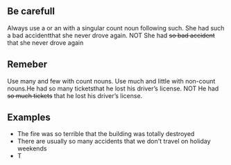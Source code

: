 ## Be carefull
Always use a or an with a singular count noun following such. She had such a bad accidentthat she never drove again. NOT She had ~~so bad accident~~ that she never drove again
## Remeber
Use many and few with count nouns. Use much and little with non-count nouns.He had so many ticketsthat he lost his driver’s license. NOT He had ~~so much tickets~~ that he lost his driver’s license.

## Examples
* The fire was so terrible that the building was totally destroyed
* There are usually so many accidents that we don't travel on holiday weekends
* T
<!--stackedit_data:
eyJoaXN0b3J5IjpbLTEyMzUxMjYyMDgsMTI0MTY1NTk2MywxNT
cxOTkxNDMwLC0yOTYyMDQyMTVdfQ==
-->